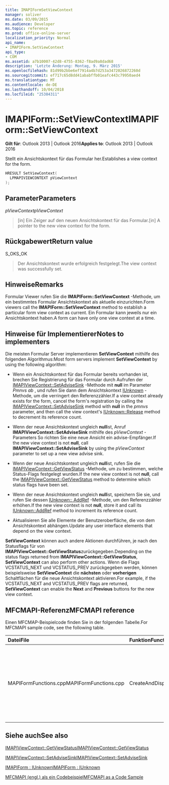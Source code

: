 ```yaml
---
title: IMAPIFormSetViewContext
manager: soliver
ms.date: 03/09/2015
ms.audience: Developer
ms.topic: reference
ms.prod: office-online-server
localization_priority: Normal
api_name:
- IMAPIForm.SetViewContext
api_type:
- COM
ms.assetid: a7b10007-42d8-4755-8362-f8ad9a8dad68
description: 'Letzte Änderung: Montag, 9. März 2015'
ms.openlocfilehash: 81d99b2bbe6ef7914a4b7d253a3472026872260d
ms.sourcegitcommit: ef717c65d8dd41ababffb01eafc443c79950aed4
ms.translationtype: MT
ms.contentlocale: de-DE
ms.lasthandoff: 10/04/2018
ms.locfileid: "25384311"
---
```

# <a name="imapiformsetviewcontext"></a><span data-ttu-id="c8f95-103">IMAPIForm::SetViewContext</span><span class="sxs-lookup"><span data-stu-id="c8f95-103">IMAPIForm::SetViewContext</span></span>

  
  
<span data-ttu-id="c8f95-104">**Gilt für**: Outlook 2013 | Outlook 2016</span><span class="sxs-lookup"><span data-stu-id="c8f95-104">**Applies to**: Outlook 2013 | Outlook 2016</span></span> 
  
<span data-ttu-id="c8f95-105">Stellt ein Ansichtskontext für das Formular her.</span><span class="sxs-lookup"><span data-stu-id="c8f95-105">Establishes a view context for the form.</span></span> 
  
```cpp
HRESULT SetViewContext(
  LPMAPIVIEWCONTEXT pViewContext
);
```

## <a name="parameters"></a><span data-ttu-id="c8f95-106">Parameter</span><span class="sxs-lookup"><span data-stu-id="c8f95-106">Parameters</span></span>

 <span data-ttu-id="c8f95-107">_pViewContext_</span><span class="sxs-lookup"><span data-stu-id="c8f95-107">_pViewContext_</span></span>
  
> <span data-ttu-id="c8f95-108">[in] Ein Zeiger auf den neuen Ansichtskontext für das Formular.</span><span class="sxs-lookup"><span data-stu-id="c8f95-108">[in] A pointer to the new view context for the form.</span></span>
    
## <a name="return-value"></a><span data-ttu-id="c8f95-109">Rückgabewert</span><span class="sxs-lookup"><span data-stu-id="c8f95-109">Return value</span></span>

<span data-ttu-id="c8f95-110">S_OK</span><span class="sxs-lookup"><span data-stu-id="c8f95-110">S_OK</span></span> 
  
> <span data-ttu-id="c8f95-111">Der Ansichtskontext wurde erfolgreich festgelegt.</span><span class="sxs-lookup"><span data-stu-id="c8f95-111">The view context was successfully set.</span></span>
    
## <a name="remarks"></a><span data-ttu-id="c8f95-112">Hinweise</span><span class="sxs-lookup"><span data-stu-id="c8f95-112">Remarks</span></span>

<span data-ttu-id="c8f95-113">Formular Viewer rufen Sie die **IMAPIForm::SetViewContext** -Methode, um ein bestimmtes Formular Ansichtskontext als aktuelle einzurichten.</span><span class="sxs-lookup"><span data-stu-id="c8f95-113">Form viewers call the **IMAPIForm::SetViewContext** method to establish a particular form view context as current.</span></span> <span data-ttu-id="c8f95-114">Ein Formular kann jeweils nur ein Ansichtskontext haben.</span><span class="sxs-lookup"><span data-stu-id="c8f95-114">A form can have only one view context at a time.</span></span> 
  
## <a name="notes-to-implementers"></a><span data-ttu-id="c8f95-115">Hinweise für Implementierer</span><span class="sxs-lookup"><span data-stu-id="c8f95-115">Notes to implementers</span></span>

<span data-ttu-id="c8f95-116">Die meisten Formular Server implementieren **SetViewContext** mithilfe des folgenden Algorithmus:</span><span class="sxs-lookup"><span data-stu-id="c8f95-116">Most form servers implement **SetViewContext** by using the following algorithm:</span></span> 
  
- <span data-ttu-id="c8f95-117">Wenn ein Ansichtskontext für das Formular bereits vorhanden ist, brechen Sie Registrierung für das Formular durch Aufrufen der [IMAPIViewContext::SetAdviseSink](imapiviewcontext-setadvisesink.md) -Methode mit **null** im Parameter _Pmnvs ab_ , und rufen Sie dann dem Ansichtskontext [IUnknown](https://msdn.microsoft.com/library/ms682317%28v=VS.85%29.aspx) -Methode, um die verringert den Referenzzähler.</span><span class="sxs-lookup"><span data-stu-id="c8f95-117">If a view context already exists for the form, cancel the form's registration by calling the [IMAPIViewContext::SetAdviseSink](imapiviewcontext-setadvisesink.md) method with **null** in the  _pmnvs_ parameter, and then call the view context's [IUnknown::Release](https://msdn.microsoft.com/library/ms682317%28v=VS.85%29.aspx) method to decrement its reference count.</span></span> 
    
- <span data-ttu-id="c8f95-118">Wenn der neue Ansichtskontext ungleich **null**ist, Anruf **IMAPIViewContext::SetAdviseSink** mithilfe des _pViewContext_ -Parameters So richten Sie eine neue Ansicht ein advise-Empfänger.</span><span class="sxs-lookup"><span data-stu-id="c8f95-118">If the new view context is not **null**, call **IMAPIViewContext::SetAdviseSink** by using the  _pViewContext_ parameter to set up a new view advise sink.</span></span> 
    
- <span data-ttu-id="c8f95-119">Wenn der neue Ansichtskontext ungleich **null**ist, rufen Sie die [IMAPIViewContext::GetViewStatus](imapiviewcontext-getviewstatus.md) -Methode, um zu bestimmen, welche Status-Flags festgelegt wurden.</span><span class="sxs-lookup"><span data-stu-id="c8f95-119">If the new view context is not **null**, call the [IMAPIViewContext::GetViewStatus](imapiviewcontext-getviewstatus.md) method to determine which status flags have been set.</span></span> 
    
- <span data-ttu-id="c8f95-120">Wenn der neue Ansichtskontext ungleich **null**ist, speichern Sie sie, und rufen Sie dessen [IUnknown:: AddRef](https://msdn.microsoft.com/library/ms691379%28VS.85%29.aspx) -Methode, um den Referenzzähler erhöhen.</span><span class="sxs-lookup"><span data-stu-id="c8f95-120">If the new view context is not **null**, store it and call its [IUnknown::AddRef](https://msdn.microsoft.com/library/ms691379%28VS.85%29.aspx) method to increment its reference count.</span></span> 
    
- <span data-ttu-id="c8f95-121">Aktualisieren Sie alle Elemente der Benutzeroberfläche, die von dem Ansichtskontext abhängen.</span><span class="sxs-lookup"><span data-stu-id="c8f95-121">Update any user interface elements that depend on the view context.</span></span> 
    
<span data-ttu-id="c8f95-122">**SetViewContext** können auch andere Aktionen durchführen, je nach den Statusflags für von **IMAPIViewContext::GetViewStatus**zurückgegeben.</span><span class="sxs-lookup"><span data-stu-id="c8f95-122">Depending on the status flags returned from **IMAPIViewContext::GetViewStatus**, **SetViewContext** can also perform other actions.</span></span> <span data-ttu-id="c8f95-123">Wenn die Flags VCSTATUS_NEXT und VCSTATUS_PREV zurückgegeben werden, können beispielsweise **SetViewContext** die **nächsten** oder **vorherigen** Schaltflächen für die neue Ansichtskontext aktivieren.</span><span class="sxs-lookup"><span data-stu-id="c8f95-123">For example, if the VCSTATUS_NEXT and VCSTATUS_PREV flags are returned, **SetViewContext** can enable the **Next** and **Previous** buttons for the new view context.</span></span> 
  
## <a name="mfcmapi-reference"></a><span data-ttu-id="c8f95-124">MFCMAPI-Referenz</span><span class="sxs-lookup"><span data-stu-id="c8f95-124">MFCMAPI reference</span></span>

<span data-ttu-id="c8f95-125">Einen MFCMAP-Beispielcode finden Sie in der folgenden Tabelle.</span><span class="sxs-lookup"><span data-stu-id="c8f95-125">For MFCMAPI sample code, see the following table.</span></span>
  
|<span data-ttu-id="c8f95-126">**Datei**</span><span class="sxs-lookup"><span data-stu-id="c8f95-126">**File**</span></span>|<span data-ttu-id="c8f95-127">**Funktion**</span><span class="sxs-lookup"><span data-stu-id="c8f95-127">**Function**</span></span>|<span data-ttu-id="c8f95-128">**Kommentar**</span><span class="sxs-lookup"><span data-stu-id="c8f95-128">**Comment**</span></span>|
|:-----|:-----|:-----|
|<span data-ttu-id="c8f95-129">MAPIFormFunctions.cpp</span><span class="sxs-lookup"><span data-stu-id="c8f95-129">MAPIFormFunctions.cpp</span></span>  <br/> |<span data-ttu-id="c8f95-130">CreateAndDisplayNewMailInFolder</span><span class="sxs-lookup"><span data-stu-id="c8f95-130">CreateAndDisplayNewMailInFolder</span></span>  <br/> |<span data-ttu-id="c8f95-131">MFCMAPI (engl.) mithilfe die **IMAPIForm::SetViewContext** -Methode Ansichtskontext MFCMAPI des (engl.) auf dem Formular festgelegt werden, bevor das Formular angezeigt wird.</span><span class="sxs-lookup"><span data-stu-id="c8f95-131">MFCMAPI uses the **IMAPIForm::SetViewContext** method to set MFCMAPI's view context on the form before the form is displayed.</span></span>  <br/> |
   
## <a name="see-also"></a><span data-ttu-id="c8f95-132">Siehe auch</span><span class="sxs-lookup"><span data-stu-id="c8f95-132">See also</span></span>



[<span data-ttu-id="c8f95-133">IMAPIViewContext::GetViewStatus</span><span class="sxs-lookup"><span data-stu-id="c8f95-133">IMAPIViewContext::GetViewStatus</span></span>](imapiviewcontext-getviewstatus.md)
  
[<span data-ttu-id="c8f95-134">IMAPIViewContext::SetAdviseSink</span><span class="sxs-lookup"><span data-stu-id="c8f95-134">IMAPIViewContext::SetAdviseSink</span></span>](imapiviewcontext-setadvisesink.md)
  
[<span data-ttu-id="c8f95-135">IMAPIForm : IUnknown</span><span class="sxs-lookup"><span data-stu-id="c8f95-135">IMAPIForm : IUnknown</span></span>](imapiformiunknown.md)


[<span data-ttu-id="c8f95-136">MFCMAPI (engl.) als ein Codebeispiel</span><span class="sxs-lookup"><span data-stu-id="c8f95-136">MFCMAPI as a Code Sample</span></span>](mfcmapi-as-a-code-sample.md)

